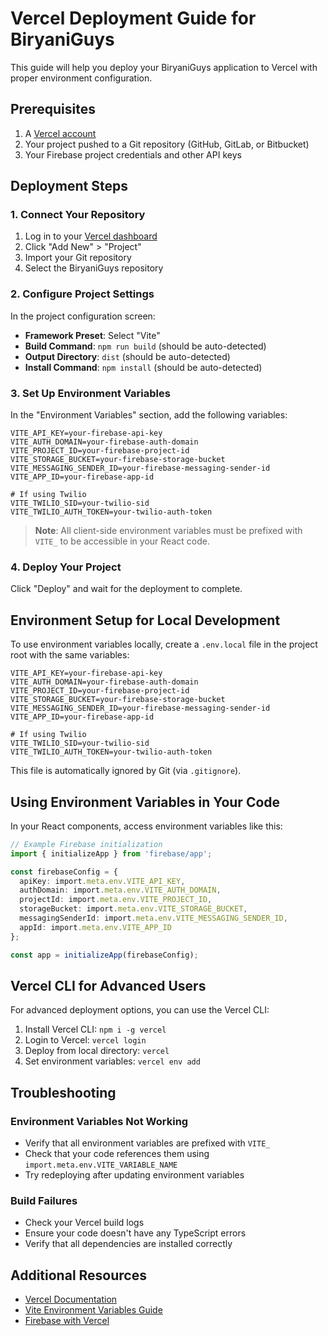 # Vercel Deployment Guide for BiryaniGuys

This guide will help you deploy your BiryaniGuys application to Vercel with proper environment configuration.

## Prerequisites

1. A [Vercel account](https://vercel.com/signup)
2. Your project pushed to a Git repository (GitHub, GitLab, or Bitbucket)
3. Your Firebase project credentials and other API keys

## Deployment Steps

### 1. Connect Your Repository

1. Log in to your [Vercel dashboard](https://vercel.com/dashboard)
2. Click "Add New" > "Project"
3. Import your Git repository
4. Select the BiryaniGuys repository

### 2. Configure Project Settings

In the project configuration screen:

- **Framework Preset**: Select "Vite"
- **Build Command**: `npm run build` (should be auto-detected)
- **Output Directory**: `dist` (should be auto-detected)
- **Install Command**: `npm install` (should be auto-detected)

### 3. Set Up Environment Variables

In the "Environment Variables" section, add the following variables:

```
VITE_API_KEY=your-firebase-api-key
VITE_AUTH_DOMAIN=your-firebase-auth-domain
VITE_PROJECT_ID=your-firebase-project-id
VITE_STORAGE_BUCKET=your-firebase-storage-bucket
VITE_MESSAGING_SENDER_ID=your-firebase-messaging-sender-id
VITE_APP_ID=your-firebase-app-id

# If using Twilio
VITE_TWILIO_SID=your-twilio-sid
VITE_TWILIO_AUTH_TOKEN=your-twilio-auth-token
```

> **Note**: All client-side environment variables must be prefixed with `VITE_` to be accessible in your React code.

### 4. Deploy Your Project

Click "Deploy" and wait for the deployment to complete.

## Environment Setup for Local Development

To use environment variables locally, create a `.env.local` file in the project root with the same variables:

```
VITE_API_KEY=your-firebase-api-key
VITE_AUTH_DOMAIN=your-firebase-auth-domain
VITE_PROJECT_ID=your-firebase-project-id
VITE_STORAGE_BUCKET=your-firebase-storage-bucket
VITE_MESSAGING_SENDER_ID=your-firebase-messaging-sender-id
VITE_APP_ID=your-firebase-app-id

# If using Twilio
VITE_TWILIO_SID=your-twilio-sid
VITE_TWILIO_AUTH_TOKEN=your-twilio-auth-token
```

This file is automatically ignored by Git (via `.gitignore`).

## Using Environment Variables in Your Code

In your React components, access environment variables like this:

```typescript
// Example Firebase initialization
import { initializeApp } from 'firebase/app';

const firebaseConfig = {
  apiKey: import.meta.env.VITE_API_KEY,
  authDomain: import.meta.env.VITE_AUTH_DOMAIN,
  projectId: import.meta.env.VITE_PROJECT_ID,
  storageBucket: import.meta.env.VITE_STORAGE_BUCKET,
  messagingSenderId: import.meta.env.VITE_MESSAGING_SENDER_ID,
  appId: import.meta.env.VITE_APP_ID
};

const app = initializeApp(firebaseConfig);
```

## Vercel CLI for Advanced Users

For advanced deployment options, you can use the Vercel CLI:

1. Install Vercel CLI: `npm i -g vercel`
2. Login to Vercel: `vercel login`
3. Deploy from local directory: `vercel`
4. Set environment variables: `vercel env add`

## Troubleshooting

### Environment Variables Not Working

- Verify that all environment variables are prefixed with `VITE_`
- Check that your code references them using `import.meta.env.VITE_VARIABLE_NAME`
- Try redeploying after updating environment variables

### Build Failures

- Check your Vercel build logs
- Ensure your code doesn't have any TypeScript errors
- Verify that all dependencies are installed correctly

## Additional Resources

- [Vercel Documentation](https://vercel.com/docs)
- [Vite Environment Variables Guide](https://vitejs.dev/guide/env-and-mode.html)
- [Firebase with Vercel](https://vercel.com/guides/using-firebase-with-vercel) 